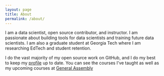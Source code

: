 ```yaml
---
layout: page
title: About
permalink: /about/
---
```


I am a data scientist, open source contributor, and instructor. I am passionate about building tools for data scientists and training future data scientists. I am also a graduate student at Georgia Tech where I am researching EdTech and student retention.

I do the vast majority of my open source work on GitHub, and I do my best to keep my [profile](https://github.com/MasonGallo) up to date. You can see the courses I've taught as well as my upcoming courses at [General Assembly](https://generalassemb.ly/instructors/mason-gallo/5839)
